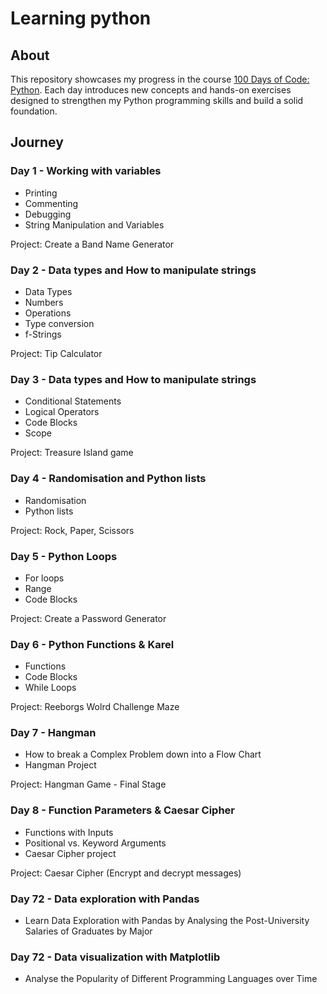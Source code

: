 # Learning python

## About

This repository showcases my progress in the course <a href src='https://www.udemy.com/course/100-days-of-code/'>100 Days of Code: Python</a>. Each day introduces new concepts and hands-on exercises designed to strengthen my Python programming skills and build a solid foundation.

## Journey

### Day 1 - Working with variables

- Printing
- Commenting
- Debugging
- String Manipulation and Variables

Project: Create a Band Name Generator

### Day 2 - Data types and How to manipulate strings

- Data Types
- Numbers
- Operations
- Type conversion
- f-Strings

Project: Tip Calculator

### Day 3 - Data types and How to manipulate strings

- Conditional Statements
- Logical Operators
- Code Blocks
- Scope

Project: Treasure Island game

### Day 4 - Randomisation and Python lists

- Randomisation
- Python lists

Project: Rock, Paper, Scissors

### Day 5 - Python Loops

- For loops
- Range
- Code Blocks

Project: Create a Password Generator

### Day 6 - Python Functions & Karel

- Functions
- Code Blocks
- While Loops

Project: Reeborgs Wolrd Challenge Maze


### Day 7 - Hangman

- How to break a Complex Problem down into a Flow Chart
- Hangman Project

Project: Hangman Game - Final Stage

### Day 8 - Function Parameters & Caesar Cipher

- Functions with Inputs
- Positional vs. Keyword Arguments
- Caesar Cipher project

Project: Caesar Cipher (Encrypt and decrypt messages)


### Day 72 - Data exploration with Pandas

- Learn Data Exploration with Pandas by Analysing the Post-University Salaries of Graduates by Major 

### Day 72 - Data visualization with Matplotlib

- Analyse the Popularity of Different Programming Languages over Time